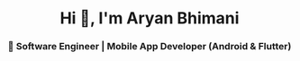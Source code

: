 <h1 align="center">Hi 👋, I'm Aryan Bhimani</h1>
<h3 align="center">🚀 Software Engineer | Mobile App Developer (Android & Flutter)</h3>
